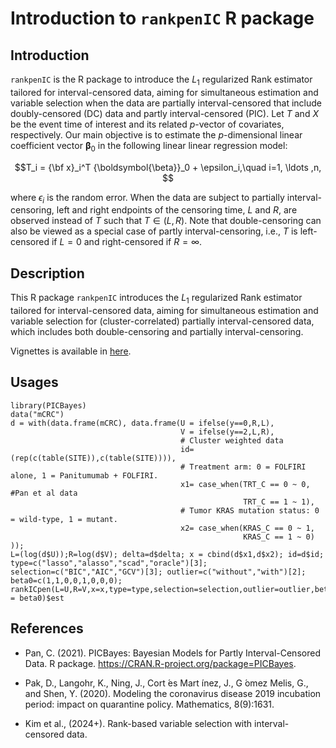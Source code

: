 # Introduction to `rankpenIC` R package




## Introduction
`rankpenIC` is the R package to introduce the $L_1$ regularized Rank estimator tailored for interval-censored data, aiming for simultaneous estimation and variable selection when the data are partially interval-censored that include doubly-censored (DC) data and partly interval-censored (PIC).
Let $T$ and $X$ be the event time of interest and its related $p$-vector of covariates, respectively.
Our main objective is to estimate 
the $p$-dimensional linear coefficient vector ${\boldsymbol{\beta}}_0$
in the following linear linear regression model:

$$T_i = {\bf x}_i^T {\boldsymbol{\beta}}_0 + \epsilon_i,\quad i=1, \ldots ,n, $$

where $\epsilon_i$ is the random error.
When the data are subject to partially interval-censoring, 
left and right endpoints of the censoring time, $L$ and $R$,
are observed instead of $T$ such that $T\in(L,R)$.
Note that double-censoring can also be viewed as 
a special case of partly interval-censoring, 
i.e., $T$ is left-censored if $L=0$ and right-censored if $R=\infty$. 



## Description
This R package `rankpenIC` introduces the $L_1$ regularized Rank estimator tailored for interval-censored data, aiming for simultaneous estimation and variable selection for (cluster-correlated) partially interval-censored data, which includes both double-censoring and partially interval-censoring.

Vignettes is available in [here](http://htmlpreview.github.io/?https://github.com/YejiStat/rankpenIC/blob/main/vignettes/rankpenIC.html).


## Usages 
```{r}
library(PICBayes)
data("mCRC")
d = with(data.frame(mCRC), data.frame(U = ifelse(y==0,R,L),
                                      V = ifelse(y==2,L,R),
                                      # Cluster weighted data
                                      id=(rep(c(table(SITE)),c(table(SITE)))),
                                      # Treatment arm: 0 = FOLFIRI alone, 1 = Panitumumab + FOLFIRI.
                                      x1= case_when(TRT_C == 0 ~ 0, #Pan et al data
                                                    TRT_C == 1 ~ 1),
                                      # Tumor KRAS mutation status: 0 = wild-type, 1 = mutant.
                                      x2= case_when(KRAS_C == 0 ~ 1,
                                                    KRAS_C == 1 ~ 0)
));
L=(log(d$U));R=log(d$V); delta=d$delta; x = cbind(d$x1,d$x2); id=d$id;
type=c("lasso","alasso","scad","oracle")[3]; selection=c("BIC","AIC","GCV")[3]; outlier=c("without","with")[2]; beta0=c(1,1,0,0,1,0,0,0);
rankICpen(L=U,R=V,x=x,type=type,selection=selection,outlier=outlier,beta0 = beta0)$est
```


## References

* Pan, C. (2021). 
PICBayes: Bayesian Models for Partly Interval-Censored Data. R package. 
https://CRAN.R-project.org/package=PICBayes.

* Pak, D., Langohr, K., Ning, J., Cort ́es Mart ́ınez, J., G ́omez Melis, G., and Shen, Y. (2020). Modeling the coronavirus disease 2019 incubation period: impact on quarantine policy. Mathematics, 8(9):1631.

* Kim et al., (2024+). Rank-based variable selection with interval-censored data.
